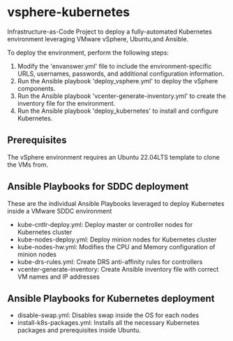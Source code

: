 # vsphere-kubernetes
Infrastructure-as-Code Project to deploy a fully-automated Kubernetes environment leveraging VMware vSphere, Ubuntu,and Ansible.

To deploy the environment, perform the following steps:
1. Modify the 'envanswer.yml' file to include the environment-specific URLS, usernames, passwords, and additional configuration information.
2. Run the Ansible playbook 'deploy_vsphere.yml' to deploy the vSphere components.
3. Run the Ansible playbook 'vcenter-generate-inventory.yml' to create the inventory file for the environment.
4. Run the Ansible playbook 'deploy_kubernetes' to install and configure Kubernetes.

## Prerequisites
The vSphere environment requires an Ubuntu 22.04LTS template to clone the VMs from.

## Ansible Playbooks for SDDC deployment
These are the individual Ansible Playbooks leveraged to deploy Kubernetes inside a VMware SDDC environment

- kube-cntlr-deploy.yml: Deploy master or controller nodes for Kubernetes cluster
- kube-nodes-deploy.yml: Deploy minion nodes for Kubernetes cluster
- kube-nodes-hw.yml: Modifies the CPU and Memory configuration of minion nodes
- kube-drs-rules.yml: Create DRS anti-affinity rules for controllers
- vcenter-generate-inventory: Create Ansible inventory file with correct VM names and IP addresses

## Ansible Playbooks for Kubernetes deployment
- disable-swap.yml: Disables swap inside the OS for each nodes
- install-k8s-packages.yml: Installs all the necessary Kubernetes packages and prerequisites inside Ubuntu.